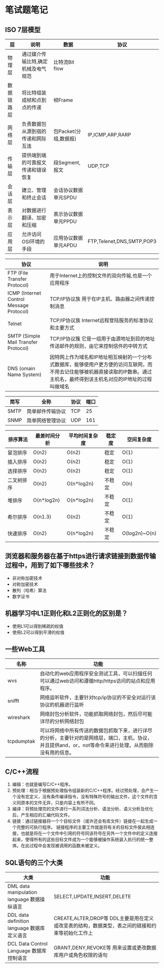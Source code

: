 # 笔试题笔记

## ISO 7层模型

层|说明|数据|协议
---|---|---|---
物理层|通过媒介传输比特,确定机械及电气规范|比特流Bit flow|
数据链路层|将比特组装成帧和点到点的传递|帧Frame|
网络层|负责数据包从源到宿的传递和网际互连|包Packet(分组,数据报)|IP,ICMP,ARP,RARP
传输层|提供端到端的可靠报文传递和错误恢复|段Segment,报文|UDP,TCP
会话层|建立、管理和终止会话|会话协议数据单元SPDU|
表示层|对数据进行翻译、加密和压缩|表示协议数据单元PPDU|
应用层|允许访问OSI环境的手段|应用协议数据单元APDU|FTP,Telenet,DNS,SMTP,POP3

协议|说明
--|--
FTP (File Transfer Protocol)|用于Internet上的控制文件的双向传输,也是一个应用程序
ICMP (Internet Control Message Protocol)|TCP/IP协议族 用于在IP主机、路由器之间传递控制消息
Telnet | TCP/IP协议族 Internet远程登陆服务的标准协议和主要方式
SMTP (Simple Mail Transfer Protocol)|TCP/IP协议簇 它是一组用于由源地址到目的地址传送邮件的规则，由它来控制信件的中转方式
DNS (omain Name System)|因特网上作为域名和IP地址相互映射的一个分布式数据库，能够使用户更方便的访问互联网，而不用去记住能够被机器直接读取的IP数串。通过主机名，最终得到该主机名对应的IP地址的过程叫做域名

简写|全称|协议|端口
---|---|---|---
SMTP|简单邮件传输协议|TCP|25
SNMP|简单网络管理协议|UDP|161

排序算法|最差时间分析|平均时间复杂度|稳定度|空间复杂度
---|---|---|---|---
冒泡排序|O(n2)|O(n2)|稳定|O(1)
插入排序|O(n2)|O(n2)|稳定|O(1)
选择排序|O(n2)|O(n2)|稳定|O(1)
二叉树排序|O(n2)|O(n*log2n)|不稳定|O(n)
堆排序|O(n*log2n)|O(n*log2n)|不稳定|O(1)
希尔排序|O(n1.3)|O(n2)|不稳定|O(1)
快速排序|O(n2)|O(n*log2n)|不稳定|O(log2n)~O(n)

## 浏览器和服务器在基于https进行请求链接到数据传输过程中，用到了如下哪些技术？

- 非对称加密技术
- 对称加密技术
- 散列（哈希）算法
- 数字证书

## 机器学习中L1正则化和L2正则化的区别是？

- 使用L1可以得到稀疏的权值
- 使用L2可以得到平滑的权值

## 一些Web工具

名称|功能
---|---
wvs|自动化的web应用程序安全测试工具，可以扫描任何可以通过web访问和遵循http/https访问的站点和应用程序。
snifft|网络监听软件，主要针对tcp/ip协议的不安全对运行该协议的机器进行监听
wireshark|网络封包分析软件，功能抓取网络封包，然后尽可能详尽的分析网络封包
tcpdumptak|可以将网络中所有传送的数据包抓取下来，进行详尽的分析，主要针对的是网络层，端口，主机，协议，并且提供and，or，not等命令来进行处理，从而剔除没有用的信息。

## C/C++流程

1. 编辑：也就是编写C/C++程序。
2. 预处理：相当于根据预处理指令组装新的C/C++程序。经过预处理，会产生一个没有宏定义，没有条件编译指令，没有特殊符号的输出文件，这个文件的含义同原本的文件无异，只是内容上有所不同。
3. 编译：将预处理完的文件进行一系列词法分析、语法分析、语义分析及优化后，产生相应的汇编代码文件。
4. 链接：通过链接器将一个个目标文件（或许还会有库文件）链接在一起生成一个完整的可执行程序。 链接程序的主要工作就是将有关的目标文件彼此相连接，也就是将在一个文件中引用的符号同该符号在另外一个文件中的定义连接起来，使得所有的这些目标文件成为一个能够被操作系统装入执行的统一整体。在此过程中会发现被调用的函数未被定义。

## SQL语句的三个大类

大类|功能
--|--
DML data manipulation language  数据操纵语言|SELECT,UPDATE,INSERT,DELETE
DDL data definition language  数据库定义语言|CREATE,ALTER,DROP等 DDL主要是用在定义或改变表的结构，数据类型，表之间的链接和约束等初始化工作上
DCL Data Control Language  数据库控制语言|GRANT,DENY,REVOKE等 用来设置或更改数据库用户或角色权限的语句
